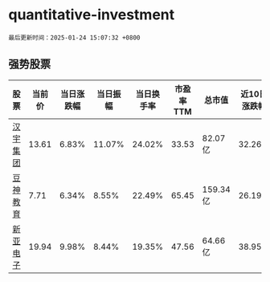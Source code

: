 # quantitative-investment

`最后更新时间：2025-01-24 15:07:32 +0800`

## 强势股票

|股票|当前价|当日涨跌幅|当日振幅|当日换手率|市盈率TTM|总市值|近10日涨跌幅|
|----|----|----|----|----|----|----|----|
|[汉宇集团](https://xueqiu.com/S/SZ300403)|13.61|6.83%|11.07%|24.02%|33.53|82.07亿|32.26%|
|[豆神教育](https://xueqiu.com/S/SZ300010)|7.71|6.34%|8.55%|22.49%|65.45|159.34亿|26.19%|
|[新亚电子](https://xueqiu.com/S/SH605277)|19.94|9.98%|8.44%|19.35%|47.56|64.66亿|38.95%|
